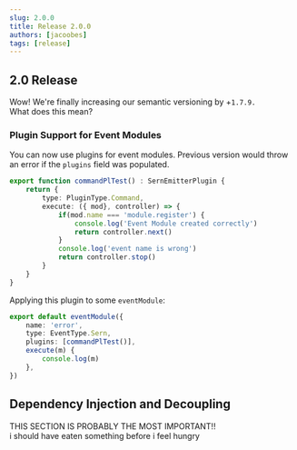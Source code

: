 ```yaml
---
slug: 2.0.0
title: Release 2.0.0
authors: [jacoobes]
tags: [release]
---
```


## 2.0 Release
Wow! We're finally increasing our semantic versioning by +`1.7.9.` <br />
What does this mean?

### Plugin Support for Event Modules
You can now use plugins for event modules. Previous version would throw an error if the 
`plugins` field was populated.

```typescript 
export function commandPlTest() : SernEmitterPlugin {
    return {
        type: PluginType.Command,
        execute: ({ mod}, controller) => {
            if(mod.name === 'module.register') {
                console.log('Event Module created correctly')
                return controller.next()
            }
            console.log('event name is wrong')
            return controller.stop()
        }
    }
}
```
Applying this plugin to some `eventModule`: 
```typescript
export default eventModule({
    name: 'error',
    type: EventType.Sern,
    plugins: [commandPlTest()],
    execute(m) {
        console.log(m)
    },
})
```
## Dependency Injection and Decoupling

THIS SECTION IS PROBABLY THE MOST IMPORTANT!! <br/>
i should have eaten something before i feel hungry